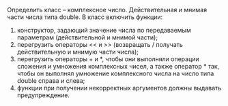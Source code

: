 Определить класс – комплексное число. Действительная и мнимая части числа типа double. В класс включить функции:
1. конструктор, задающий значение числа по передаваемым параметрам (действительной и мнимой части);
2. перегрузить операторы << и >> (возвращать / получать действительную и мнимую части числа);
3. перегрузить операторы + и *, чтобы они выполняли операции сложения и умножения комплексных чисел, а также оператор * так, чтобы он выполнял умножение комплексного числа на число типа double справа и слева;
4. функции при получении некорректных аргументов должны выдавать предупреждение.

